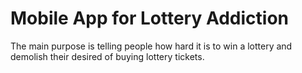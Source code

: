 # Mobile App for Lottery Addiction
 The main purpose is telling people how hard it is to win a lottery and demolish their desired of buying lottery tickets.
